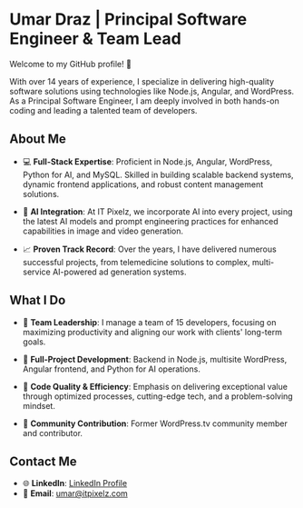 # Umar Draz | Principal Software Engineer & Team Lead

Welcome to my GitHub profile! 👋

With over 14 years of experience, I specialize in delivering high-quality software solutions using technologies like Node.js, Angular, and WordPress. As a Principal Software Engineer, I am deeply involved in both hands-on coding and leading a talented team of developers.

## About Me

- 💻 **Full-Stack Expertise**: Proficient in Node.js, Angular, WordPress, Python for AI, and MySQL. Skilled in building scalable backend systems, dynamic frontend applications, and robust content management solutions.
  
- 🚀 **AI Integration**: At IT Pixelz, we incorporate AI into every project, using the latest AI models and prompt engineering practices for enhanced capabilities in image and video generation.
  
- 📈 **Proven Track Record**: Over the years, I have delivered numerous successful projects, from telemedicine solutions to complex, multi-service AI-powered ad generation systems.


## What I Do

- 🔹 **Team Leadership**: I manage a team of 15 developers, focusing on maximizing productivity and aligning our work with clients' long-term goals.
  
- 🔹 **Full-Project Development**: Backend in Node.js, multisite WordPress, Angular frontend, and Python for AI operations.
  
- 🔹 **Code Quality & Efficiency**: Emphasis on delivering exceptional value through optimized processes, cutting-edge tech, and a problem-solving mindset.

- 🔹 **Community Contribution**: Former WordPress.tv community member and contributor.

## Contact Me

- 🌐 **LinkedIn**: [LinkedIn Profile](https://linkedin.com/in/umardraz)
- 📧 **Email**: umar@itpixelz.com

